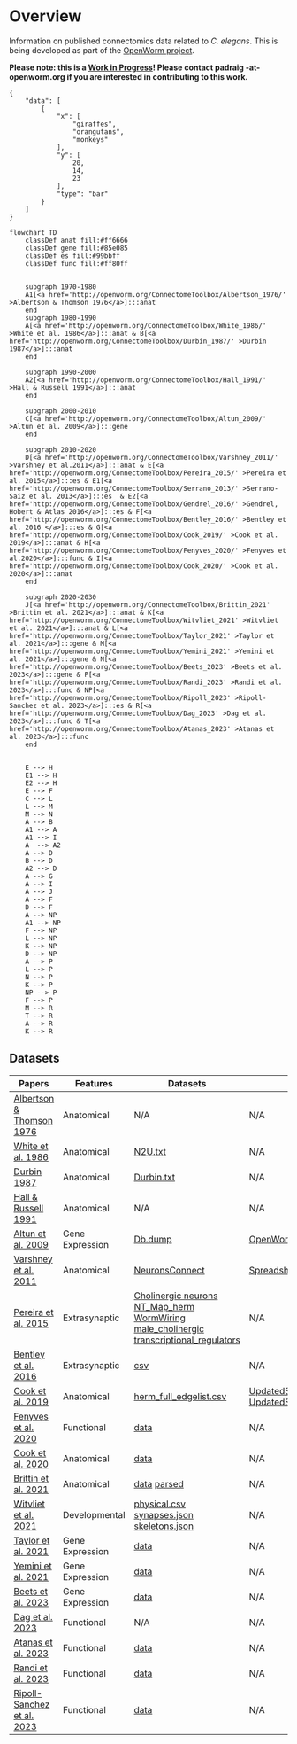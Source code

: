 # Overview

Information on published connectomics data related to _C. elegans_. This is being developed as part of the [OpenWorm project](https://www.openworm.org).

**Please note: this is a <u>Work in Progress</u>! Please contact padraig -at- openworm.org if you are interested in contributing to this work.**

``` plotly
{
    "data": [
        {
            "x": [
                "giraffes",
                "orangutans",
                "monkeys"
            ],
            "y": [
                20,
                14,
                23
            ],
            "type": "bar"
        }
    ]
}
```

```mermaid
flowchart TD
    classDef anat fill:#ff6666
    classDef gene fill:#85e085
    classDef es fill:#99bbff
    classDef func fill:#ff80ff


    subgraph 1970-1980
    A1[<a href='http://openworm.org/ConnectomeToolbox/Albertson_1976/' >Albertson & Thomson 1976</a>]:::anat
    end
    subgraph 1980-1990
    A[<a href='http://openworm.org/ConnectomeToolbox/White_1986/' >White et al. 1986</a>]:::anat & B[<a href='http://openworm.org/ConnectomeToolbox/Durbin_1987/' >Durbin 1987</a>]:::anat
    end

    subgraph 1990-2000
    A2[<a href='http://openworm.org/ConnectomeToolbox/Hall_1991/' >Hall & Russell 1991</a>]:::anat
    end

    subgraph 2000-2010
    C[<a href='http://openworm.org/ConnectomeToolbox/Altun_2009/' >Altun et al. 2009</a>]:::gene 
    end

    subgraph 2010-2020
    D[<a href='http://openworm.org/ConnectomeToolbox/Varshney_2011/' >Varshney et al.2011</a>]:::anat & E[<a href='http://openworm.org/ConnectomeToolbox/Pereira_2015/' >Pereira et al. 2015</a>]:::es & E1[<a href='http://openworm.org/ConnectomeToolbox/Serrano_2013/' >Serrano-Saiz et al. 2013</a>]:::es  & E2[<a href='http://openworm.org/ConnectomeToolbox/Gendrel_2016/' >Gendrel, Hobert & Atlas 2016</a>]:::es & F[<a href='http://openworm.org/ConnectomeToolbox/Bentley_2016/' >Bentley et al. 2016 </a>]:::es & G[<a href='http://openworm.org/ConnectomeToolbox/Cook_2019/' >Cook et al. 2019</a>]:::anat & H[<a href='http://openworm.org/ConnectomeToolbox/Fenyves_2020/' >Fenyves et al.2020</a>]:::func & I[<a href='http://openworm.org/ConnectomeToolbox/Cook_2020/' >Cook et al. 2020</a>]:::anat
    end

    subgraph 2020-2030
    J[<a href='http://openworm.org/ConnectomeToolbox/Brittin_2021' >Brittin et al. 2021</a>]:::anat & K[<a href='http://openworm.org/ConnectomeToolbox/Witvliet_2021' >Witvliet et al. 2021</a>]:::anat & L[<a href='http://openworm.org/ConnectomeToolbox/Taylor_2021' >Taylor et al. 2021</a>]:::gene & M[<a href='http://openworm.org/ConnectomeToolbox/Yemini_2021' >Yemini et al. 2021</a>]:::gene & N[<a href='http://openworm.org/ConnectomeToolbox/Beets_2023' >Beets et al. 2023</a>]:::gene & P[<a href='http://openworm.org/ConnectomeToolbox/Randi_2023' >Randi et al. 2023</a>]:::func & NP[<a href='http://openworm.org/ConnectomeToolbox/Ripoll_2023' >Ripoll-Sanchez et al. 2023</a>]:::es & R[<a href='http://openworm.org/ConnectomeToolbox/Dag_2023' >Dag et al. 2023</a>]:::func & T[<a href='http://openworm.org/ConnectomeToolbox/Atanas_2023' >Atanas et al. 2023</a>]:::func
    end     


    E --> H
    E1 --> H
    E2 --> H
    E --> F
    C --> L
    L --> M
    M --> N
    A --> B
    A1 --> A
    A1 --> I
    A  --> A2
    A --> D
    B --> D
    A2 --> D
    A --> G
    A --> I
    A --> J
    A --> F
    D --> F
    A --> NP
    A1 --> NP
    F --> NP
    L --> NP
    K --> NP
    D --> NP
    A --> P
    L --> P
    N --> P
    K --> P
    NP --> P
    F --> P
    M --> R
    T --> R
    A --> R
    K --> R
```

## Datasets

| Papers                                                     | Features      | Datasets      | Readers |
| -------------                                              | -----         | -----         | ---- |
| [Albertson & Thomson 1976](Albertson_1976.md)     | Anatomical | N/A |  N/A |
| [White et al. 1986](White_1986.md)     | Anatomical |[N2U.txt](https://github.com/dwitvliet/nature2021/blob/0646af9d25896ae660f97d462eab2d67282f5625/data/legacy_data/wormwiring_N2U.txt)|  N/A |
| [Durbin 1987](Durbin_1987.md)    | Anatomical |[Durbin.txt](https://github.com/dwitvliet/nature2021/blob/0646af9d25896ae660f97d462eab2d67282f5625/data/legacy_data/durbin.txt)| N/A |
| [Hall & Russell 1991](Hall_1991.md)     | Anatomical | N/A |  N/A |
| [Altun et al. 2009](Altun_2009.md)   | Gene Expression |[Db.dump](datasets/neurons/Modified_celegans_db_dump.csv)| [OpenWormReader](https://github.com/yasinthanvickneswaran/c302/blob/7c7fc016c73c500567c94414ee0b7f7a4829084f/c302/OpenWormReader.py) |
| [Varshney et al. 2011](Varshney_2011.md)  | Anatomical | [NeuronsConnect](datasets/neurons/NeuronConnectFormatted(1).xlsx)   | [SpreadsheetDataReader](https://github.com/yasinthanvickneswaran/c302/blob/7c7fc016c73c500567c94414ee0b7f7a4829084f/c302/SpreadsheetDataReader.py) |
| [Pereira et al. 2015](Pereira_2015.md)  | Extrasynaptic |[Cholinergic neurons](https://doi.org/10.7554/eLife.12432.003) [NT_Map_herm](https://doi.org/10.7554/eLife.12432.009) [WormWiring](https://doi.org/10.7554/eLife.12432.010) [male_cholinergic](https://doi.org/10.7554/eLife.12432.016) [transcriptional_regulators](https://doi.org/10.7554/eLife.12432.019)| N/A |
| [Bentley et al. 2016](Bentley_2016.md)  | Extrasynaptic | [csv](datasets/neurons/Bentley_et_al_2016_expression.csv) | N/A |
| [Cook et al. 2019](Cook_2019.md)          | Anatomical |[herm_full_edgelist.csv](datasets/neurons/herm_full_edgelist.csv) | [UpdatedSpreadsheetDataReader](https://github.com/yasinthanvickneswaran/c302/blob/7c7fc016c73c500567c94414ee0b7f7a4829084f/c302/UpdatedSpreadsheetDataReader.py) [UpdatedSpreadsheetDataReader2](https://github.com/yasinthanvickneswaran/c302/blob/7c7fc016c73c500567c94414ee0b7f7a4829084f/c302/UpdatedSpreadsheetDataReader2.py) |
| [Fenyves et al. 2020](Fenyves_2020.md)    | Functional | [data](https://github.com/francescorandi/wormneuroatlas/blob/main/wormneuroatlas/data/journal.pcbi.1007974.s003.xlsx) | N/A  |
| [Cook et al. 2020](Cook_2020.md)    | Anatomical | [data]() | N/A  |
| [Brittin et al. 2021](Brittin_2021.md)    | Anatomical | [data](https://github.com/cabrittin/elegansbrainmap/tree/049a26a094e085bacc70f5b05ea04a007d00eb2c/data) [parsed](https://github.com/cabrittin/parsetrakem2)| N/A  |
| [Witvliet et al. 2021](Witvliet_2021.md)  | Developmental | [physical.csv](https://github.com/dwitvliet/nature2021/tree/0646af9d25896ae660f97d462eab2d67282f5625/data/physical_contact) [synapses.json](https://github.com/dwitvliet/nature2021/tree/0646af9d25896ae660f97d462eab2d67282f5625/data/synapses) [skeletons.json](https://github.com/dwitvliet/nature2021/tree/0646af9d25896ae660f97d462eab2d67282f5625/data/skeletons) | N/A |
| [Taylor et al. 2021](Taylor_2021.md)    | Gene Expression | [data](https://github.com/cengenproject/CeNGEN_integrated_analysis_biorxiv_code) | N/A  |
| [Yemini et al. 2021](Yemini_2021.md)    | Gene Expression | [data](https://zenodo.org/records/3906530) | N/A  |
| [Beets et al. 2023](Beets_2023.md)    | Gene Expression | [data](https://github.com/cengenproject/CeNGEN_integrated_analysis_biorxiv_code) | N/A  |
| [Dag et al. 2023](Dag_2023.md)    | Functional | N/A | N/A  |
| [Atanas et al. 2023](Atanas_2023.md)    | Functional | [data](https://www.wormwideweb.org/dataset.html) | N/A  |
| [Randi et al. 2023](Randi_2023.md)    | Functional | [data]() | N/A  |
| [Ripoll-Sanchez et al. 2023](Ripoll_2023.md)    | Functional | [data]() | N/A  |



